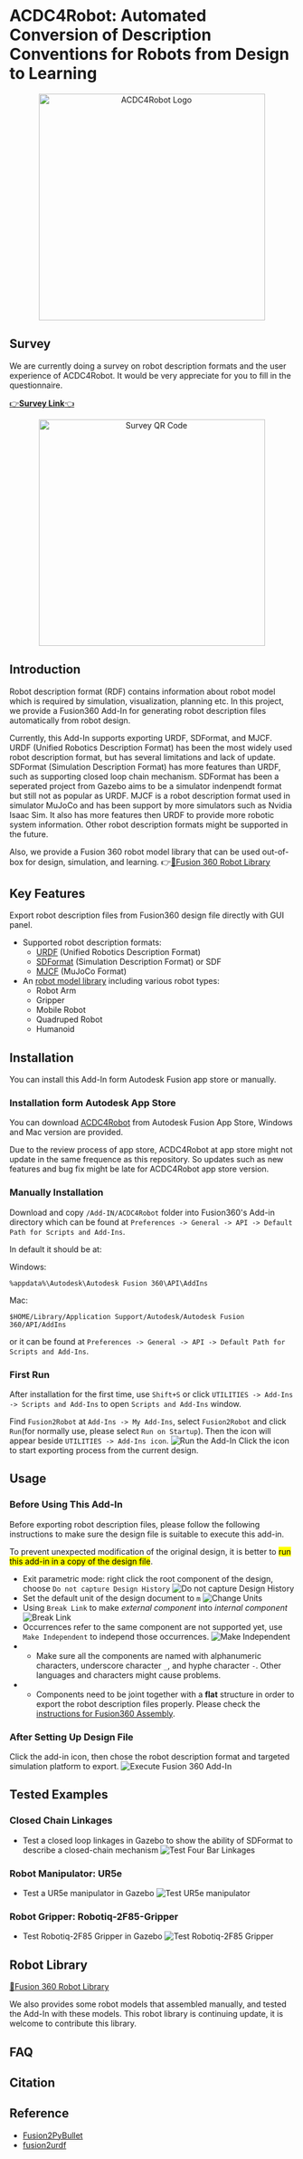 # ACDC4Robot: Automated Conversion of Description Conventions for Robots from Design to Learning
<!-- Alternative name# ACDC4Robot: Automated Conversion of Description Conventions for Robots from Design to Learning -->
<div style="text-align: center;">
    <img src="./pictures/ACDC4Robot-Logo-Text.png" alt="ACDC4Robot Logo" width="400"/>
</div>

## Survey
We are currently doing a survey on robot description formats and the user experience of ACDC4Robot. It would be very appreciate for you to fill in the questionnaire.

[👉**Survey Link**👈](https://forms.gle/v3gUau9YgiAZG1XB8)

<div style="text-align: center;">
    <img src="./pictures/Survey-Github.png" alt="Survey QR Code" width="400"/>
</div>

## Introduction
Robot description format (RDF) contains information about robot model which is required by simulation, visualization, planning etc. In this project, we provide a Fusion360 Add-In for generating robot description files automatically from robot design. 

Currently, this Add-In supports exporting URDF, SDFormat, and MJCF. URDF (Unified Robotics Description Format) has been the most widely used robot description format, but has several limitations and lack of update. 
SDFormat (Simulation Description Format) has more features than URDF, such as supporting closed loop chain mechanism. SDFormat has been a seperated project from Gazebo aims to be a simulator indenpendt format but still not as popular as URDF. 
MJCF is a robot description format used in simulator MuJoCo and has been support by more simulators such as Nvidia Isaac Sim. It also has more features then URDF to provide more robotic system information. 
Other robot description formats might be supported in the future.

Also, we provide a Fusion 360 robot model library that can be used out-of-box for design, simulation, and learning. 
👉[🤖Fusion 360 Robot Library](RobotLibrary.md)

## Key Features
Export robot description files from Fusion360 design file directly with GUI panel.

<!-- - Support 3 Fusion360 joint motion types:
    - Fixed joint type
    - Revolute joint type with limitation
    - Slider joint type with limitation -->
- Supported robot description formats:
    - [URDF](http://wiki.ros.org/urdf/XML) (Unified Robotics Description Format)
    - [SDFormat](http://sdformat.org/spec) (Simulation Description Format) or SDF
    - [MJCF](https://mujoco.readthedocs.io/en/latest/XMLreference.html) (MuJoCo Format)
- An [robot model library](RobotLibrary.md) including various robot types:
  - Robot Arm
  - Gripper
  - Mobile Robot
  - Quadruped Robot
  - Humanoid

## Installation
You can install this Add-In form Autodesk Fusion app store or manually.

### Installation form Autodesk App Store
You can download [ACDC4Robot](https://apps.autodesk.com/FUSION/en/Detail/Index?id=5028052292896011577) from Autodesk Fusion App Store, Windows and Mac version are provided.

Due to the review process of app store, ACDC4Robot at app store might not update in the same frequence as this repository. So updates such as new features and bug fix might be late for ACDC4Robot app store version.

### Manually Installation
Download and copy `/Add-IN/ACDC4Robot` folder into Fusion360's Add-in directory which can be found at `Preferences -> General -> API -> Default Path for Scripts and Add-Ins`.

In default it should be at:

Windows:
```
%appdata%\Autodesk\Autodesk Fusion 360\API\AddIns
```

Mac:
```
$HOME/Library/Application Support/Autodesk/Autodesk Fusion 360/API/AddIns
```
or it can be found at `Preferences -> General -> API -> Default Path for Scripts and Add-Ins`.

<!-- ### Installation Using Shell Command
Windows (PowerShell):
```PowerShell
cd <path to /Add-In/Fusion2Robot>
Copy-Item ".\Fusion2Robot\" -Destination "${env:APPDATA}\Autodesk\Autodesk Fusion 360\API\AddIns\" -Recurse
```

macOS (Terminal):
```bash
cd <path to /Add-In/Fusion2Robot>
cp -r ./Fusion2Robot "$HOME/Library/Application Support/Autodesk/Autodesk Fusion 360/API/AddIns/"
``` -->

### First Run
After installation for the first time, use `Shift+S` or click `UTILITIES -> Add-Ins -> Scripts and Add-Ins` to open `Scripts and Add-Ins` window.

Find `Fusion2Robot` at `Add-Ins -> My Add-Ins`, select `Fusion2Robot` and click `Run`(for normally use, please select `Run on Startup`). Then the icon will appear beside `UTILITIES -> Add-Ins icon`. 
![Run the Add-In](./pictures/RunAdd-In.gif)
Click the icon to start exporting process from the current design.


## Usage
### Before Using This Add-In
Before exporting robot description files, please follow the following instructions to make sure the design file is suitable to execute this add-in. 

To prevent unexpected modification of the original design, it is better to <mark>run this add-in in a copy of the design file</mark>.

- Exit parametric mode: right click the root component of the design, choose `Do not capture Design History`
![Do not capture Design History](./pictures/DoNotCaptureDesignHistory.PNG)
- Set the default unit of the design document to `m`
![Change Units](./pictures/ChangeUnits.png)
- Using `Break Link` to make *external component* into *internal component*
![Break Link](./pictures/BreakLink.gif)
- Occurrences refer to the same component are not supported yet, use `Make Independent` to independ those occurrences.
![Make Independent](./pictures/MakeIndependent.gif)
- - Make sure all the components are named with alphanumeric characters, underscore character `_`, and hyphe character `-`. Other languages and characters might cause problems.
- - Components need to be joint together with a **flat** structure in order to export the robot description files properly. Please check the [instructions for Fusion360 Assembly](./InstructionsForAssembly.md).

### After Setting Up Design File
Click the add-in icon, then chose the robot description format and targeted simulation platform to export.
![Execute Fusion 360 Add-In](./pictures/ExcuteAdd-In.gif)

## Tested Examples
### Closed Chain Linkages
- Test a closed loop linkages in Gazebo to show the ability of SDFormat to describe a closed-chain mechanism
![Test Four Bar Linkages](./pictures/Four-Bar-Linkages-Test.png)

### Robot Manipulator: UR5e
- Test a UR5e manipulator in Gazebo
![Test UR5e manipulator](./pictures/UR5e-Test.png)

### Robot Gripper: Robotiq-2F85-Gripper
- Test Robotiq-2F85 Gripper in Gazebo
![Test Robotiq-2F85 Gripper](./pictures//Robotiq-Gripper-Test.png)

## Robot Library
[🤖Fusion 360 Robot Library](RobotLibrary.md)

We also provides some robot models that assembled manually, and tested the Add-In with these models. 
This robot library is continuing update, it is welcome to contribute this library.


## FAQ

## Citation

## Reference
- [Fusion2PyBullet](https://github.com/yanshil/Fusion2PyBullet)
- [fusion2urdf](https://github.com/syuntoku14/fusion2urdf)